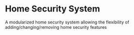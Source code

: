 # Home Security System
A modularized home security system allowing the flexibility of adding/changing/removing home security features
